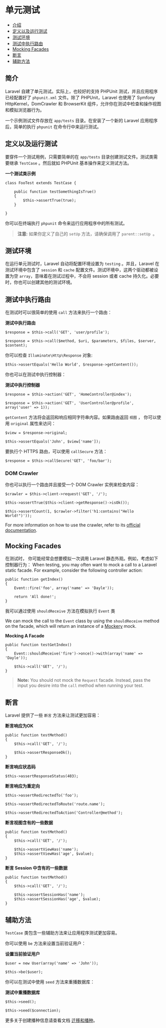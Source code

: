 # 单元测试

- [介绍](#introduction)
- [定义以及运行测试](#defining-and-running-tests)
- [测试环境](#test-environment)
- [测试中执行路由](#calling-routes-from-tests)
- [Mocking Facades](#mocking-facades)
- [断言](#framework-assertions)
- [辅助方法](#helper-methods)

<a name="introduction"></a>
## 简介

Laravel 自建了单元测试。实际上，也较好的支持 PHPUnit 测试，并且应用程序已经配置好了 `phpunit.xml` 文件。除了 PHPUnit，Laravel 也使用了 Symfony HttpKernel，DomCrawler 和 BrowserKit 组件，允许你在测试中检查和操作视图和模拟浏览器行为。

一个示例测试文件存放在 `app/tests` 目录。在安装了一个新的 Laravel 应用程序后，简单的执行 `phpunit` 在命令行中来运行测试。


<a name="defining-and-running-tests"></a>
## 定义以及运行测试

要穿件一个测试用例，只需要简单的在 `app/tests` 目录创建测试文件。测试类需要继承 `TestCase` 。然后就如 PHPUnit 基本操作来定义测试方法。

**一个测试类示例**

	class FooTest extends TestCase {

		public function testSomethingIsTrue()
		{
			$this->assertTrue(true);
		}

	}

你可以在终端执行 `phpunit` 命令来运行应用程序中的所有测试。

> **注意:** 如果你定义了自己的 `setUp` 方法，请确保调用了 `parent::setUp `。

<a name="test-environment"></a>
## 测试环境

在运行单元测试时，Laravel 自动将配置环境设置为 `testing` 。并且，Laravel 在测试环境中包含了 `session` 和 `cache` 配置文件。测试环境中，这两个驱动都被设置为空 `array`，意味着在测试过程中，不会将 session 或者 cache 持久化。必要时，你也可以创建其他的测试环境。

<a name="calling-routes-from-tests"></a>
## 测试中执行路由

在测试时可以很简单的使用 `call` 方法来执行一个路由：

**测试中执行路由**

	$response = $this->call('GET', 'user/profile');

	$response = $this->call($method, $uri, $parameters, $files, $server, $content);

你可以检查 `Illuminate\Http\Response` 对象:

	$this->assertEquals('Hello World', $response->getContent());

你也可以在测试中执行控制器：

**测试中执行控制器**

	$response = $this->action('GET', 'HomeController@index');

	$response = $this->action('GET', 'UserController@profile', array('user' => 1));

`getContent` 方法将会返回和响应相同字符串内容。如果路由返回 `视图` ， 你可以使用 `original` 属性来访问：

	$view = $response->original;

	$this->assertEquals('John', $view['name']);

要执行个 HTTPS 路由，可以使用 `callSecure` 方法：

	$response = $this->callSecure('GET', 'foo/bar');

### DOM Crawler

你也可以执行一个路由并且接受一个 DOM Crawler 实例来检查内容：

	$crawler = $this->client->request('GET', '/');

	$this->assertTrue($this->client->getResponse()->isOk());

	$this->assertCount(1, $crawler->filter('h1:contains("Hello World!")'));

For more information on how to use the crawler, refer to its [official documentation](http://symfony.com/doc/master/components/dom_crawler.html).

<a name="mocking-facades"></a>
## Mocking Facades

在测试时， 你可能经常会想要模拟一次调用 Laravel 静态外观。例如，考虑如下控制器行为：
When testing, you may often want to mock a call to a Laravel static facade. For example, consider the following controller action:

	public function getIndex()
	{
		Event::fire('foo', array('name' => 'Dayle'));

		return 'All done!';
	}

我可以通过使用 `shouldReceive` 方法在模拟执行 `Event` 类

We can mock the call to the `Event` class by using the `shouldReceive` method on the facade, which will return an instance of a [Mockery](https://github.com/padraic/mockery) mock.

**Mocking A Facade**

	public function testGetIndex()
	{
		Event::shouldReceive('fire')->once()->with(array('name' => 'Dayle'));

		$this->call('GET', '/');
	}

> **Note:** You should not mock the `Request` facade. Instead, pass the input you desire into the `call` method when running your test.

<a name="framework-assertions"></a>
## 断言

Laravel 提供了一些 `断言` 方法来让测试更加容易：

**断言响应为OK**

	public function testMethod()
	{
		$this->call('GET', '/');

		$this->assertResponseOk();
	}

**断言响应状态码**

	$this->assertResponseStatus(403);

**断言响应为重定向**

	$this->assertRedirectedTo('foo');

	$this->assertRedirectedToRoute('route.name');

	$this->assertRedirectedToAction('Controller@method');

**断言视图含有的一些数据**

	public function testMethod()
	{
		$this->call('GET', '/');

		$this->assertViewHas('name');
		$this->assertViewHas('age', $value);
	}

**断言 Session 中含有的一些数据**

	public function testMethod()
	{
		$this->call('GET', '/');

		$this->assertSessionHas('name');
		$this->assertSessionHas('age', $value);
	}

<a name="helper-methods"></a>
## 辅助方法

`TestCase` 类包含一些辅助方法来让应用程序测试更加容易。

你可以使用 `be` 方法来设置当前验证用户：

**设置当前验证用户**

	$user = new User(array('name' => 'John'));

	$this->be($user);

你可以在测试中使用 `seed` 方法来重播数据库：

**测试中重播数据库**

	$this->seed();

	$this->seed($connection);

更多关于创建播种信息请查看文档 [迁移和播种](/docs/migrations#database-seeding)。
